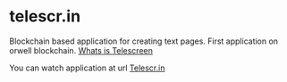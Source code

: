 # telescr.in
Blockchain based application for creating text pages. First application on orwell blockchain. [Whats is Telescreen](https://en.wikipedia.org/wiki/Telescreen)

You can watch application at url [Telescr.in](https://telescr.in)
